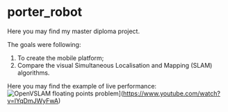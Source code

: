 # porter_robot
Here you may find my master diploma project.

The goals were following:

1. To create the mobile platform;
2. Compare the visual Simultaneous Localisation and Mapping (SLAM) algorithms.

Here you may find the example of live performance:
![OpenVSLAM floating points problem](https://github.com/d-desiatkin/porter_robot/blob/master/docs/Start_mapping.gif)](https://www.youtube.com/watch?v=lYqDmJWyFwA)

